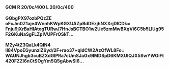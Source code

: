 #### GCM R 20/0c/400 L 20/0c/400
**GQbgPX97ozbPQzZE**<br/>**oFcJm0Z1aje4WnnhKWpKGXUAZpBdDEzjhNXXrjDlCDk=**<br/>**Fnju9jXrBaHlAtogTURwJ7HnJsBCTBO1w2Ue5zmMwBXqVi6C5b5LlUg95F2GKuNaSgFLZpIVUPFrOSkT...**<br/><br/>
**M2y4tZ3QaLk4QlN4**<br/>**Il84VpoEGyunziZ6yd/2F+rao37+qIdCW2AzOfWL8Fo=**<br/>**WAUNJhgb3cuBZXdGlPRa7cUmSJaGx9lMDSpD6KMXUlQJX5SwYWOiFt420FZZI6nCtSOgYm5Q5gAbwSI6...**